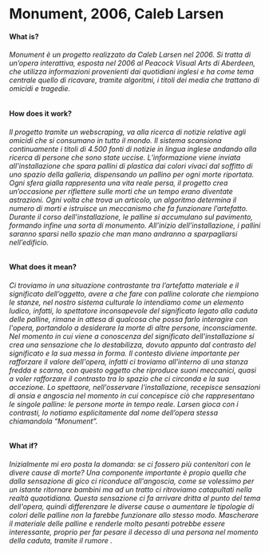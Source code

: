 # Monument, 2006, Caleb Larsen #

#### What is? ####

###### Monument è un progetto realizzato da Caleb Larsen nel 2006. Si tratta di un’opera interattiva, esposta nel 2006 al Peacock Visual Arts di Aberdeen, che utilizza informazioni provenienti dai quotidiani inglesi e ha come tema centrale quello di ricavare, tramite algoritmi, i titoli dei media che trattano di omicidi e tragedie.

#### How does it work? ####

###### Il progetto tramite un webscraping, va alla ricerca di notizie relative agli omicidi che si consumano in tutto il mondo. Il sistema scansiona continuamente i titoli di 4.500 fonti di notizie in lingua inglese andando alla ricerca di persone che sono state uccise. L’informazione viene inviata all'installazione che spara pallini di plastica dai colori vivaci dal soffitto di uno spazio della galleria, dispensando un pallino per ogni morte riportata. Ogni sfera gialla rappresenta una vita reale persa, il progetto crea un’occasione per riflettere sulle morti che un tempo erano diventate astrazioni. Ogni volta che trova un articolo, un algoritmo determina il numero di morti e istruisce un meccanismo che fa funzionare l’artefatto. Durante il corso dell’installazione, le palline si accumulano sul pavimento, formando infine una sorta di monumento. All’inizio dell’installazione, i pallini saranno sparsi nello spazio che man mano andranno a sparpagliarsi nell’edificio.

#### What does it mean? ####

###### Ci troviamo in una situazione contrastante tra l’artefatto materiale e il significato dell’oggetto, avere a che fare con palline colorate che riempiono le stanze, nel nostro sistema culturale lo intendiamo come un elemento ludico, infatti, lo spettatore inconsapevole del significato legato alla caduta delle palline, rimane in attesa di qualcosa che possa farlo interagire con l'opera, portandolo a desiderare la morte di altre persone, inconsciamente. Nel momento in cui viene a conoscenza del significato dell'installazione si crea una sensazione che lo destabilizza, dovuto appunto dal contrasto del significato e la sua messa in forma. Il contesto diviene importante per rafforzare il valore dell'opera, infatti ci troviamo all'interno di una stanza fredda e scarna, con questo oggetto che riproduce suoni meccanici, quasi a voler rafforzare il contrasto tra lo spazio che ci circonda e la sua accezione. Lo spettaore, nell'osservare l'installazione, recepisce sensazioni di ansia e angoscia nel momento in cui concepisce ciò che rappresentano le singole palline: le persone morte in tempo reale. Larsen gioca con i contrasti, lo notiamo esplicitamente dal nome dell’opera stessa chiamandola “Monument”.

#### What if? ####

###### Inizialmente mi ero posta la domanda: se ci fossero più contenitori con le divere cause di morte? Una componente importante è propio quella che dalla sensazione di gico ci riconduce all'angoscia, come se volessimo per un istante ritornare bambini ma ad un tratto ci ritroviamo catapultati nella realtà quaotidiana. Questa sensazione ci fa arrivare dritta al punto del tema dell'opera, quindi differenzare le diverse cause o aumentare le tipologie di colori delle palline non la farebbe funzionare allo stesso modo. Mascherare il materiale delle palline e renderle molto pesanti potrebbe essere interessante, proprio per far pesare il decesso di una persona nel momento della caduta, tramite il rumore .
 

